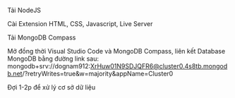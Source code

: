 Tải NodeJS

Cài Extension HTML, CSS, Javascript, Live Server

Tải MongoDB Compass

Mở đồng thời Visual Studio Code và MongoDB Compass, liên kết Database MongoDB bằng đường link sau: mongodb+srv://dognam912:XrHuw01N9SDJQFR6@cluster0.4s8tb.mongodb.net/?retryWrites=true&w=majority&appName=Cluster0

Đợi 1-2p để xử lý cơ sở dữ liệu
